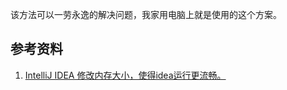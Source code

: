 该方法可以一劳永逸的解决问题，我家用电脑上就是使用的这个方案。

## 参考资料

1. [IntelliJ IDEA 修改内存大小，使得idea运行更流畅。](https://blog.csdn.net/qq_27093465/article/details/81947933)